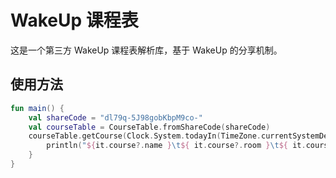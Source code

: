 # WakeUp 课程表
这是一个第三方 WakeUp 课程表解析库，基于 WakeUp 的分享机制。
## 使用方法
```kotlin
fun main() {
    val shareCode = "dl79q-5J98gobKbpM9co-"
    val courseTable = CourseTable.fromShareCode(shareCode)
    courseTable.getCourse(Clock.System.todayIn(TimeZone.currentSystemDefault())).forEach {
        println("${it.course?.name }\t${ it.course?.room }\t${ it.course?.teacher }")
    }
}
```